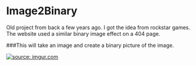 # Image2Binary
Old project from back a few years ago. I got the idea from rockstar games. The website used a similar
binary image effect on a 404 page. 

###This will take an image and create a binary picture of the image.

<a href="http://imgur.com/bYsrQ3E"><img src="http://i.imgur.com/bYsrQ3E.jpg" title="source: imgur.com" /></a>
